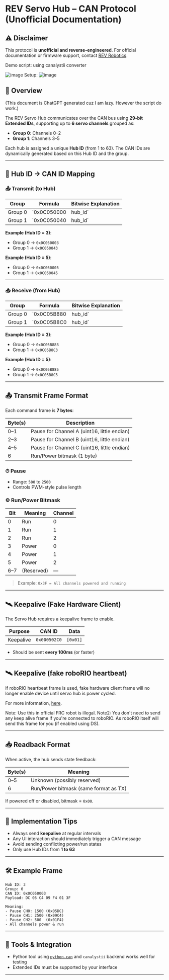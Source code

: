 
# REV Servo Hub – CAN Protocol (Unofficial Documentation)

## ⚠️ Disclaimer

This protocol is **unofficial and reverse-engineered**. For official documentation or firmware support, contact [REV Robotics](https://www.revrobotics.com/).

Demo script: using canalystii converter

![image](img/Capture.JPG)
Setup:
![image](img/converter.jpg)

## 📌 Overview

(This document is ChatGPT generated cuz I am lazy. However the script do work.)

The REV Servo Hub communicates over the CAN bus using **29-bit Extended IDs**, supporting up to **6 servo channels** grouped as:

- **Group 0**: Channels 0–2  
- **Group 1**: Channels 3–5

Each hub is assigned a unique **Hub ID** (from 1 to 63). The CAN IDs are dynamically generated based on this Hub ID and the group.

---

## 🔢 Hub ID → CAN ID Mapping

### 📤 Transmit (to Hub)

| Group    | Formula                          | Bitwise Explanation                     |
|----------|----------------------------------|------------------------------------------|
| Group 0  | `0x0C050000 | hub_id`            | Base = `0x0C050000`, OR with hub ID      |
| Group 1  | `0x0C050040 | hub_id`            | Base = `0x0C050040`, OR with hub ID      |

**Example (Hub ID = 3)**:
- Group 0 → `0x0C050003`
- Group 1 → `0x0C050043`

**Example (Hub ID = 5)**:
- Group 0 → `0x0C050005`
- Group 1 → `0x0C050045`

---

### 📥 Receive (from Hub)

| Group    | Formula                          | Bitwise Explanation                     |
|----------|----------------------------------|------------------------------------------|
| Group 0  | `0x0C05B880 | hub_id`            | Base = `0x0C05B880`, OR with hub ID      |
| Group 1  | `0x0C05B8C0 | hub_id`            | Base = `0x0C05B8C0`, OR with hub ID      |

**Example (Hub ID = 3)**:
- Group 0 → `0x0C05B883`
- Group 1 → `0x0C05B8C3`

**Example (Hub ID = 5)**:
- Group 0 → `0x0C05B885`
- Group 1 → `0x0C05B8C5`

---

## 📤 Transmit Frame Format

Each command frame is **7 bytes**:

| Byte(s) | Description                                  |
|---------|----------------------------------------------|
| 0–1     | Pause for Channel A (uint16, little endian)  |
| 2–3     | Pause for Channel B (uint16, little endian)  |
| 4–5     | Pause for Channel C (uint16, little endian)  |
| 6       | Run/Power bitmask (1 byte)                   |

### ⏱ Pause
- Range: `500` to `2500`
- Controls PWM-style pulse length

### ⚙️ Run/Power Bitmask

| Bit | Meaning         | Channel |
|-----|------------------|---------|
| 0   | Run              | 0       |
| 1   | Run              | 1       |
| 2   | Run              | 2       |
| 3   | Power            | 0       |
| 4   | Power            | 1       |
| 5   | Power            | 2       |
| 6–7 | (Reserved)       | —       |

> Example: `0x3F = All channels powered and running`

---

## 🛰 Keepalive (Fake Hardware Client)

The Servo Hub requires a keepalive frame to enable.

| Purpose     | CAN ID      | Data     |
|-------------|-------------|----------|
| Keepalive   | `0x000502C0`| `[0x01]` |

- Should be sent **every 100ms** (or faster)

---

## 🛰 Keepalive (fake roboRIO heartbeat)

If roboRIO heartbeat frame is used, fake hardware client frame will no longer enable device until servo hub is power cycled.

For more information, [here](https://github.com/sikaxn/frc-canbus-heartbeat/tree/main).

Note: Use this in official FRC robot is illegal. 
Note2: You don't need to send any keep alive frame if you're connected to roboRIO. As roboRIO itself will send this frame for you (if enabled using DS).

---

## 📥 Readback Format

When active, the hub sends state feedback:

| Byte(s) | Meaning                        |
|---------|--------------------------------|
| 0–5     | Unknown (possibly reserved)    |
| 6       | Run/Power bitmask (same format as TX) |

If powered off or disabled, bitmask = `0x00`.

---

## 🧠 Implementation Tips

- Always send **keepalive** at regular intervals
- Any UI interaction should immediately trigger a CAN message
- Avoid sending conflicting power/run states
- Only use Hub IDs from **1 to 63**

---

## 🛠 Example Frame

```
Hub ID: 3
Group: 0
CAN ID: 0x0C050003
Payload: DC 05 C4 09 F4 01 3F

Meaning:
- Pause CH0: 1500 (0x05DC)
- Pause CH1: 2500 (0x09C4)
- Pause CH2: 500  (0x01F4)
- All channels power & run
```

---

## 🧪 Tools & Integration

- Python tool using [`python-can`](https://python-can.readthedocs.io/) and `canalystii` backend works well for testing
- Extended IDs must be supported by your interface

---

